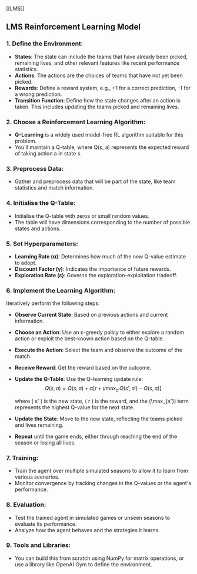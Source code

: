 [[LMS]]

## LMS Reinforcement Learning Model


### 1. Define the Environment:
- **States**: The state can include the teams that have already been picked, remaining lives, and other relevant features like recent performance statistics.
- **Actions**: The actions are the choices of teams that have not yet been picked.
- **Rewards**: Define a reward system, e.g., +1 for a correct prediction, -1 for a wrong prediction.
- **Transition Function**: Define how the state changes after an action is taken. This includes updating the teams picked and remaining lives.

### 2. Choose a Reinforcement Learning Algorithm:
- **Q-Learning** is a widely used model-free RL algorithm suitable for this problem.
- You'll maintain a Q-table, where Q(s, a) represents the expected reward of taking action a in state s.

### 3. Preprocess Data:
- Gather and preprocess data that will be part of the state, like team statistics and match information.

### 4. Initialise the Q-Table:
- Initialise the Q-table with zeros or small random values.
- The table will have dimensions corresponding to the number of possible states and actions.

### 5. Set Hyperparameters:
- **Learning Rate (α)**: Determines how much of the new Q-value estimate to adopt.
- **Discount Factor (γ)**: Indicates the importance of future rewards.
- **Exploration Rate (ε)**: Governs the exploration-exploitation tradeoff.

### 6. Implement the Learning Algorithm:
Iteratively perform the following steps:
- **Observe Current State**: Based on previous actions and current information.
- **Choose an Action**: Use an ε-greedy policy to either explore a random action or exploit the best-known action based on the Q-table.
- **Execute the Action**: Select the team and observe the outcome of the match.
- **Receive Reward**: Get the reward based on the outcome.
- **Update the Q-Table**: Use the Q-learning update rule:
  $$
  Q(s, a) = Q(s, a) + α [r + γ \max_{a'}Q(s', a') - Q(s, a)]
  $$
  
  where \( s' \) is the new state, \( r \) is the reward, and the \(\max_{a'}\) term represents the highest Q-value for the next state.
- **Update the State**: Move to the new state, reflecting the teams picked and lives remaining.
- **Repeat** until the game ends, either through reaching the end of the season or losing all lives.

### 7. Training:
- Train the agent over multiple simulated seasons to allow it to learn from various scenarios.
- Monitor convergence by tracking changes in the Q-values or the agent's performance.

### 8. Evaluation:
- Test the trained agent in simulated games or unseen seasons to evaluate its performance.
- Analyze how the agent behaves and the strategies it learns.

### 9. Tools and Libraries:
- You can build this from scratch using NumPy for matrix operations, or use a library like OpenAI Gym to define the environment.

